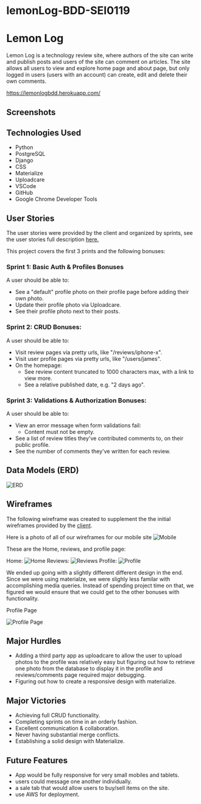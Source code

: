 # lemonLog-BDD-SEI0119
# Lemon Log

Lemon Log is a technology review site, where authors of the site can write and publish posts and users of the site can comment on articles. The site allows all users to view and explore home page and about page, but only logged in users (users with an account) can create, edit and delete their own comments.

https://lemonlogbdd.herokuapp.com/

## Screenshots

## Technologies Used
- Python
- PostgreSQL
- Django
- CSS
- Materialize
- Uploadcare
- VSCode
- GitHub
- Google Chrome Developer Tools

## User Stories
The user stories were provided by the client and organized by sprints, see the user stories full description [here.](https://git.generalassemb.ly/wc-sei-0119/project-3-django-client-project/blob/master/user-stories-tech-review.md)

This project covers the first 3 prints and the following bonuses:

### Sprint 1: Basic Auth & Profiles Bonuses
A user should be able to:
- See a "default" profile photo on their profile page before adding their own photo.
- Update their profile photo via Uploadcare.
- See their profile photo next to their posts.

### Sprint 2: CRUD Bonuses:
A user should be able to:
- Visit review pages via pretty urls, like "/reviews/iphone-x".
- Visit user profile pages via pretty urls, like "/users/james".
- On the homepage: 
    - See review content truncated to 1000 characters max, with a link to view more.
    - See a relative published date, e.g. "2 days ago".
    
### Sprint 3: Validations & Authorization Bonuses:
A user should be able to:
- View an error message when form validations fail:
    - Content must not be empty.
- See a list of review titles they've contributed comments to, on their public profile.
- See the number of comments they've written for each review.

## Data Models (ERD)
![ERD](https://trello-attachments.s3.amazonaws.com/604fce17ff74031564d6dc8a/933x703/17449f828e34d113e4ed59d6ac47be8c/Screenshot_from_2021-03-15_14-13-40.png)

## Wireframes
The following wireframe was created to supplement the the initial wireframes provided by the [client](https://git.generalassemb.ly/wc-sei-0119/project-3-django-client-project/tree/master/tech-review-wrieframes). 

Here is a photo of all of our wireframes for our mobile site ![Mobile](https://trello-attachments.s3.amazonaws.com/604bece49321c17546f3777b/604eacc2f1ce031c5101d081/f960ea00272fd2c8daf4acd07153054d/Screen_Shot_2021-03-21_at_4.02.17_PM.png)

These are the Home, reviews, and profile page:

Home:
![Home](https://trello-attachments.s3.amazonaws.com/604bece49321c17546f3777b/6057fb6ffdf8a4459dac342f/495c932284c780b12fa0cfb3ed0145f6/Screen_Shot_2021-03-21_at_7.07.50_PM.png)
Reviews:
![Reviews](https://trello-attachments.s3.amazonaws.com/604bece49321c17546f3777b/6057fb6ffdf8a4459dac342f/db8d586e476d0d41ec40e6eba35a1cd2/Screen_Shot_2021-03-21_at_7.12.06_PM.png)
Profile:
![Profile](https://trello-attachments.s3.amazonaws.com/604bece49321c17546f3777b/6057fb6ffdf8a4459dac342f/3067ae2e8a92ab9ee0e710aeeea08ac6/Screen_Shot_2021-03-21_at_7.18.30_PM.png)

We ended up going with a slightly different different design in the end. Since we were using materialze, we were slighly less familar with accomplishing media queries. Instead of spending project time on that, we figured we would ensure that we could get to the other bonuses with functionality. 

Profile Page

![Profile Page](https://trello-attachments.s3.amazonaws.com/604eacc2f1ce031c5101d081/1060x715/4cca0a1e8653815863c931cd2b1e1123/Profile_V2.png)

## Major Hurdles
- Adding a third party app as uploadcare to allow the user to upload photos to the profile was relatively easy but figuring out how to retrieve one photo from the database to display it in the profile and reviews/comments page required major debugging. 
- Figuring out how to create a responsive design with materialize.

## Major Victories
- Achieving full CRUD functionality.
- Completing sprints on time in an orderly fashion.
- Excellent communication & collaboration.
- Never having substantial merge conflicts.
- Establishing a solid design with Materialize.

## Future Features
- App would be fully responsive for very small mobiles and tablets. 
- users could message one another individually.
- a sale tab that would allow users to buy/sell items on the site.
- use AWS for deployment.

